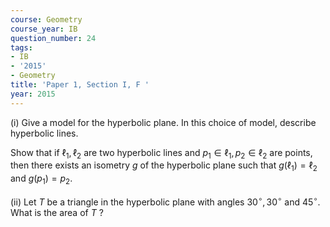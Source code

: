 ```yaml
---
course: Geometry
course_year: IB
question_number: 24
tags:
- IB
- '2015'
- Geometry
title: 'Paper 1, Section I, F '
year: 2015
---
```




(i) Give a model for the hyperbolic plane. In this choice of model, describe hyperbolic lines.

Show that if $\ell_{1}, \ell_{2}$ are two hyperbolic lines and $p_{1} \in \ell_{1}, p_{2} \in \ell_{2}$ are points, then there exists an isometry $g$ of the hyperbolic plane such that $g\left(\ell_{1}\right)=\ell_{2}$ and $g\left(p_{1}\right)=p_{2}$.

(ii) Let $T$ be a triangle in the hyperbolic plane with angles $30^{\circ}, 30^{\circ}$ and $45^{\circ}$. What is the area of $T$ ?